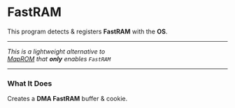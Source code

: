 
[MapROM]: MapROM.md


# FastRAM

This program detects & registers **FastRAM** with the **OS**.

---

*This is a lightweight alternative to*<br>
*[MapROM] that* ***only*** *enables `FastRAM`*

---

### What It Does

Creates a **DMA FastRAM** buffer & cookie.
